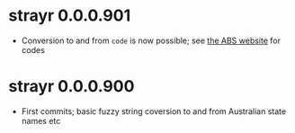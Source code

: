 # strayr 0.0.0.901

* Conversion to and from `code` is now possible; see [the ABS website](https://www.abs.gov.au/ausstats/abs@.nsf/Lookup/by%20Subject/1270.0.55.001~July%202016~Main%20Features~Australia%20(AUS)%20and%20State%20%7C%20Territory%20(S%7CT)~10017) for codes

# strayr 0.0.0.900

* First commits; basic fuzzy string coversion to and from Australian state names etc
